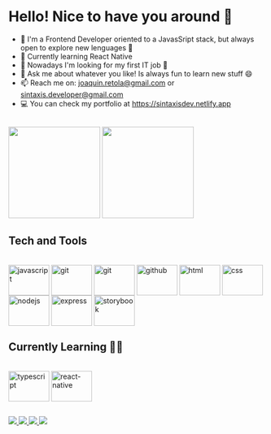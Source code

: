 <h1>Hello! Nice to have you around 👋</h1>



- 🔭 I'm a Frontend Developer oriented to a JavasSript stack, but always open to explore new lenguages 🧐
- 🌱 Currently learning React Native
- 💼 Nowadays I'm looking for my first IT job 💪
- 💬 Ask me about whatever you like! Is always fun to learn new stuff 😄
- 📫 Reach me on: joaquin.retola@gmail.com or sintaxis.developer@gmail.com
- 💻 You can check my portfolio at https://sintaxisdev.netlify.app
</br>
<div>
<img height="180em" src="https://github-readme-stats.vercel.app/api?username=SintaxisDev" />
<img height="180em"src="https://github-readme-stats.vercel.app/api/top-langs/?username=SintaxisDev&layout=compact" />
</div>

<h2>Tech and Tools</h2>

<div style="display: inline_block"><br>
<img align="center" alt="javascript" height="60" width="80" src="https://cdn.jsdelivr.net/gh/devicons/devicon/icons/javascript/javascript-original.svg" />
<img align="center" alt="git" height="60" width="80" src="https://cdn.jsdelivr.net/gh/devicons/devicon/icons/react/react-original.svg" />
<img align="center" alt="git" height="60" width="80" src="https://cdn.jsdelivr.net/gh/devicons/devicon/icons/git/git-original.svg" />
<img align="center" alt="github" height="60" width="80" src="https://cdn.jsdelivr.net/gh/devicons/devicon/icons/github/github-original.svg" />
<img align="center" alt="html" height="60" width="80" src="https://cdn.jsdelivr.net/gh/devicons/devicon/icons/html5/html5-original.svg" />
<img align="center" alt="css" height="60" width="80" src="https://cdn.jsdelivr.net/gh/devicons/devicon/icons/css3/css3-original.svg" />
<img align="center" alt="nodejs" height="60" width="80" src="https://cdn.jsdelivr.net/gh/devicons/devicon/icons/nodejs/nodejs-original.svg" />
<img align="center" alt="express" height="60" width="80" src="https://cdn.jsdelivr.net/gh/devicons/devicon/icons/express/express-original.svg" />
<img align="center" alt="storybook" height="60" width="80" src="https://cdn.jsdelivr.net/gh/devicons/devicon/icons/storybook/storybook-original.svg" />
</div>

<h2>Currently Learning 🙇🏻</h2>

<div style="display: inline_block"><br>
  <img align="center" alt="typescript" height="60" width="80" src="https://cdn.jsdelivr.net/gh/devicons/devicon/icons/typescript/typescript-original.svg" />
  <img align="center" alt="react-native" height="60" width="80" src="https://cdn.worldvectorlogo.com/logos/react-native-1.svg"  
</div>

##
  
<div>
  <a href="https://www.linkedin.com/in/joaquin-retola-noya-702bb9216/" target="_blank"><img src="https://img.shields.io/badge/LinkedIn-0077B5?style=for-the-badge&logo=linkedin&logoColor=white"/> </a>
  <a href="https://twitter.com/JoacoRetola" target="_blank"><img src="https://img.shields.io/badge/Twitter-1DA1F2?style=for-the-badge&logo=twitter&logoColor=white" /> 
  </a>
  <a href="https://www.instagram.com/jooacoretola/" target="_blank"><img src="https://img.shields.io/badge/Instagram-E4405F?style=for-the-badge&logo=instagram&logoColor=white"/>   </a>
  <a href="https://mail.google.com/mail/?view=cm&source=mailto&to=joaquin.retola@gmail.com" target="_blank"><img src="https://img.shields.io/badge/Gmail-D14836?style=for-the-badge&logo=gmail&logoColor=white"/>
  </a>
</div>
